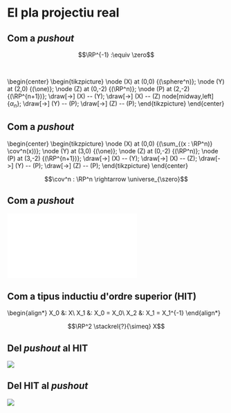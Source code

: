 # El pla projectiu real

## Com a *pushout*

$$\RP^{-1} :\equiv \zero$$

<br/>

\begin{center}
\begin{tikzpicture}
\node (X) at (0,0) {\(\sphere^n\)};
\node (Y) at (2,0) {\(\one\)};
\node (Z) at (0,-2) {\(\RP^n\)};
\node (P) at (2,-2) {\(\RP^{n+1}\)};
\draw[->] (X) -- (Y);
\draw[->] (X) -- (Z) node[midway,left] {$\alpha_n$};
\draw[->] (Y) -- (P);
\draw[->] (Z) -- (P);
\end{tikzpicture}
\end{center}


## Com a *pushout*

\begin{center}
\begin{tikzpicture}
\node (X) at (0,0) {\(\sum_{(x : \RP^n)} \cov^n(x)\)};
\node (Y) at (3,0) {\(\one\)};
\node (Z) at (0,-2) {\(\RP^n\)};
\node (P) at (3,-2) {\(\RP^{n+1}\)};
\draw[->] (X) -- (Y);
\draw[->] (X) -- (Z);
\draw[->] (Y) -- (P);
\draw[->] (Z) -- (P);
\end{tikzpicture}
\end{center}

$$\cov^n : \RP^n \rightarrow \universe_{\szero}$$


## Com a *pushout*

![](out/images/projective.pdf)


## Com a tipus inductiu d'ordre superior (HIT)
\begin{align*}
X_0 &: X\\
X_1 &: X_0 = X_0\\
X_2 &: X_1 = X_1^{-1}
\end{align*}

$$\RP^2 \stackrel{?}{\simeq} X$$


## Del *pushout* al HIT

![](out/images/diagram.png)


## Del HIT al *pushout*

![](out/images/diagram2.png)
